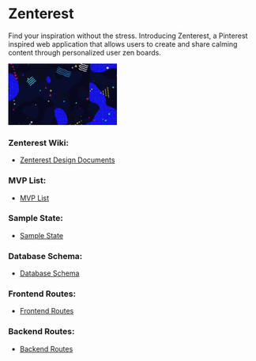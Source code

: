 # Zenterest
Find your inspiration without the stress. Introducing Zenterest, a Pinterest inspired web application that allows users to create and share calming content through personalized user zen boards.

![](zenterest.gif)

### Zenterest Wiki:
* [Zenterest Design Documents](https://github.com/colewendling/zenterest/wiki)

### MVP List:
* [MVP List](https://github.com/colewendling/zenterest/wiki/MVP-List)

### Sample State:
* [Sample State](https://github.com/colewendling/zenterest/wiki/Sample-State)

### Database Schema:
* [Database Schema](https://github.com/colewendling/zenterest/wiki/Database-Schema)

### Frontend Routes:
* [Frontend Routes](https://github.com/colewendling/zenterest/wiki/Frontend-Routes)

### Backend Routes:
* [Backend Routes](https://github.com/colewendling/zenterest/wiki/Backend-Routes)
